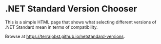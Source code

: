 # .NET Standard Version Chooser

This is a simple HTML page that shows what selecting different versions of .NET
Standard mean in terms of compatibility.

Browse at https://terrajobst.github.io/netstandard-versions.
